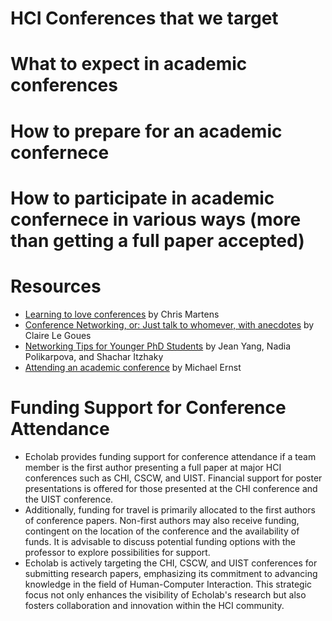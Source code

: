 # HCI Conferences that we target

# What to expect in academic conferences

# How to prepare for an academic confernece

# How to participate in academic confernece in various ways (more than getting a full paper accepted)

# Resources

- [Learning to love conferences](http://lambdamaphone.blogspot.com/2016/05/learning-to-love-conferences.html) by Chris Martens
- [Conference Networking, or: Just talk to whomever, with anecdotes](https://clairelegoues.com/2017/05/14/conference-networking-or-just-talk-to-whomever-with-anecdotes/) by Claire Le Goues
- [Networking Tips for Younger PhD Students](http://jxyzabc.blogspot.com/2016/05/networking-tips-for-younger-phd-students.html) by Jean Yang, Nadia Polikarpova, and Shachar Itzhaky
- [Attending an academic conference](https://homes.cs.washington.edu/~mernst/advice/conference-attendance.html) by Michael Ernst

# Funding Support for Conference Attendance

- Echolab provides funding support for conference attendance if a team member is the first author presenting a full paper at major HCI conferences such as CHI, CSCW, and UIST. Financial support for poster presentations is offered for those presented at the CHI conference and the UIST conference.
- Additionally, funding for travel is primarily allocated to the first authors of conference papers. Non-first authors may also receive funding, contingent on the location of the conference and the availability of funds. It is advisable to discuss potential funding options with the professor to explore possibilities for support.
- Echolab is actively targeting the CHI, CSCW, and UIST conferences for submitting research papers, emphasizing its commitment to advancing knowledge in the field of Human-Computer Interaction. This strategic focus not only enhances the visibility of Echolab's research but also fosters collaboration and innovation within the HCI community.